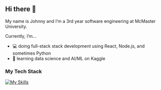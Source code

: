 ## Hi there 👋
My name is Johnny and I’m a 3rd year software engineering at McMaster University.

Currently, I’m…

- 💻 doing full-stack stack development using React, Node.js, and sometimes Python
- 📖 learning data science and AI/ML on Kaggle

### My Tech Stack
[![My Skills](https://skillicons.dev/icons?i=ts,js,react,nextjs,nodejs,python,java,cpp)](https://skillicons.dev)
